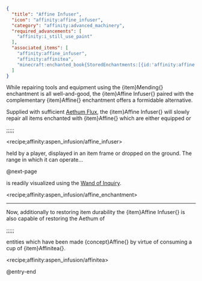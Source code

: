 ```json
{
  "title": "Affine Infuser",
  "icon": "affinity:affine_infuser",
  "category": "affinity:advanced_machinery",
  "required_advancements": [
    "affinity:i_still_use_paint"
  ],
  "associated_items": [
    "affinity:affine_infuser",
    "affinity:affinitea",
    "minecraft:enchanted_book{StoredEnchantments:[{id:'affinity:affine', lvl:1s}]}"
  ]
}
```

While repairing tools and equipment using the {item}Mending{} enchantment is all well-and-good, the
{item}Affine Infuser{} paired with the complementary {item}Affine{} enchantment offers a formidable alternative.


Supplied with sufficient [Aethum Flux](^affinity:aethum_flux), the {item}Affine Infuser{} will slowly repair all items
enchanted with {item}Affine{} which are either equipped or 

;;;;;

<recipe;affinity:aspen_infusion/affine_infuser>

held by a player, displayed in an item frame or dropped on the ground. The range in which it can operate...


@next-page

is readily visualized using the [Wand of Inquiry](^affinity:inquiry).

<recipe;affinity:aspen_infusion/affine_enchantment>

---

Now, additionally to restoring item durability the {item}Affine Infuser{} is also capable of restoring the Aethum of

;;;;;

entities which have been made {concept}Affine{} by virtue of consuming a cup of {item}Affinitea{}.

<recipe;affinity:aspen_infusion/affinitea>

@entry-end